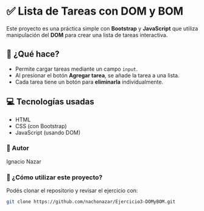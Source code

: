 # ✅ Lista de Tareas con DOM y BOM

Este proyecto es una práctica simple con **Bootstrap** y **JavaScript** que utiliza manipulación del **DOM** para crear una lista de tareas interactiva.

## 🧾 ¿Qué hace?

- Permite cargar tareas mediante un campo `input`.
- Al presionar el botón **Agregar tarea**, se añade la tarea a una lista.
- Cada tarea tiene un botón para **eliminarla** individualmente.

## 💻 Tecnologías usadas

- HTML
- CSS (con Bootstrap)
- JavaScript (usando DOM)

### 📝 Autor  
Ignacio Nazar

### 🚀 ¿Cómo utilizar este proyecto?  
Podés clonar el repositorio y revisar el ejercicio con:

```bash
git clone https://github.com/nachonazar/Ejercicio3-DOMyBOM.git
